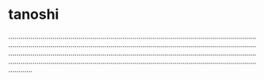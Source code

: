 # tanoshi

............................................................................................................................................................................................................................................................................................................................................................................................................................................................................................................................